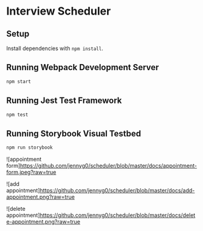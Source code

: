 # Interview Scheduler

## Setup

Install dependencies with `npm install`.

## Running Webpack Development Server

```sh
npm start
```

## Running Jest Test Framework

```sh
npm test
```

## Running Storybook Visual Testbed

```sh
npm run storybook
```
![appointment form]https://github.com/jennyg0/scheduler/blob/master/docs/appointment-form.jpeg?raw=true

![add appointment]https://github.com/jennyg0/scheduler/blob/master/docs/add-appointment.png?raw=true

![delete appointment]https://github.com/jennyg0/scheduler/blob/master/docs/delete-appointment.png?raw=true
